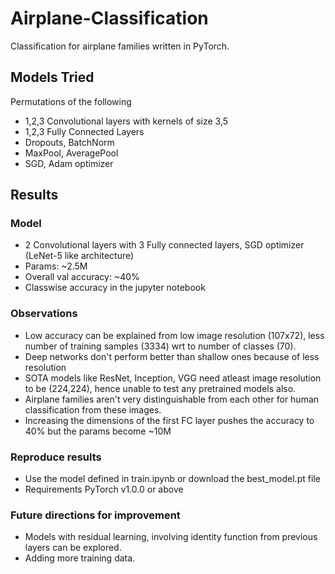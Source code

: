 # Airplane-Classification

Classification for airplane families written in PyTorch.

## Models Tried
Permutations of the following
- 1,2,3 Convolutional layers with kernels of size 3,5
- 1,2,3 Fully Connected Layers
- Dropouts, BatchNorm
- MaxPool, AveragePool
- SGD, Adam optimizer

## Results

### Model
- 2 Convolutional layers with 3 Fully connected layers, SGD optimizer (LeNet-5 like architecture)
- Params: ~2.5M
- Overall val accuracy: ~40%
- Classwise accuracy in the jupyter notebook

### Observations
- Low accuracy can be explained from low image resolution (107x72), less number of training samples (3334) wrt to number of classes (70).
- Deep networks don't perform better than shallow ones because of less resolution
- SOTA models like ResNet, Inception, VGG need atleast image resolution to be (224,224), hence unable to test any pretrained models also.
- Airplane families aren't very distinguishable from each other for human classification from these images.
- Increasing the dimensions of the first FC layer pushes the accuracy to 40% but the params become ~10M

### Reproduce results
- Use the model defined in train.ipynb or download the best_model.pt file
- Requirements PyTorch v1.0.0 or above

### Future directions for improvement
- Models with residual learning, involving identity function from previous layers can be explored.
- Adding more training data.

